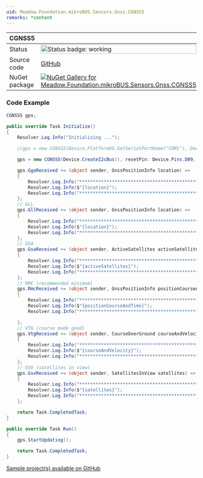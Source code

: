 ```yaml
---
uid: Meadow.Foundation.mikroBUS.Sensors.Gnss.CGNSS5
remarks: *content
---
```


| CGNSS5 | |
|--------|--------|
| Status | <img src="https://img.shields.io/badge/Working-brightgreen" style="width: auto; height: -webkit-fill-available;" alt="Status badge: working" /> |
| Source code | [GitHub](https://github.com/WildernessLabs/Meadow.Foundation.MikroBus/tree/main/Source/CGNSS5) |
| NuGet package | <a href="https://www.nuget.org/packages/Meadow.Foundation.mikroBUS.Sensors.Gnss.CGNSS5/" target="_blank"><img src="https://img.shields.io/nuget/v/Meadow.Foundation.mikroBUS.Sensors.Gnss.CGNSS5.svg?label=Meadow.Foundation.mikroBUS.Sensors.Gnss.CGNSS5" alt="NuGet Gallery for Meadow.Foundation.mikroBUS.Sensors.Gnss.CGNSS5" /></a> |
### Code Example

```csharp
CGNSS5 gps;

public override Task Initialize()
{
    Resolver.Log.Info("Initializing ...");

    //gps = new CGNSS5(Device.PlatformOS.GetSerialPortName("COM1"), Device.Pins.D09, Device.Pins.D11);

    gps = new CGNSS5(Device.CreateI2cBus(), resetPin: Device.Pins.D09, ppsPin: Device.Pins.D11);

    gps.GgaReceived += (object sender, GnssPositionInfo location) =>
    {
        Resolver.Log.Info("*********************************************");
        Resolver.Log.Info($"{location}");
        Resolver.Log.Info("*********************************************");
    };
    // GLL
    gps.GllReceived += (object sender, GnssPositionInfo location) =>
    {
        Resolver.Log.Info("*********************************************");
        Resolver.Log.Info($"{location}");
        Resolver.Log.Info("*********************************************");
    };
    // GSA
    gps.GsaReceived += (object sender, ActiveSatellites activeSatellites) =>
    {
        Resolver.Log.Info("*********************************************");
        Resolver.Log.Info($"{activeSatellites}");
        Resolver.Log.Info("*********************************************");
    };
    // RMC (recommended minimum)
    gps.RmcReceived += (object sender, GnssPositionInfo positionCourseAndTime) =>
    {
        Resolver.Log.Info("*********************************************");
        Resolver.Log.Info($"{positionCourseAndTime}");
        Resolver.Log.Info("*********************************************");

    };
    // VTG (course made good)
    gps.VtgReceived += (object sender, CourseOverGround courseAndVelocity) =>
    {
        Resolver.Log.Info("*********************************************");
        Resolver.Log.Info($"{courseAndVelocity}");
        Resolver.Log.Info("*********************************************");
    };
    // GSV (satellites in view)
    gps.GsvReceived += (object sender, SatellitesInView satellites) =>
    {
        Resolver.Log.Info("*********************************************");
        Resolver.Log.Info($"{satellites}");
        Resolver.Log.Info("*********************************************");
    };

    return Task.CompletedTask;
}

public override Task Run()
{
    gps.StartUpdating();

    return Task.CompletedTask;
}

```

[Sample project(s) available on GitHub](https://github.com/WildernessLabs/Meadow.Foundation.MikroBus/tree/main/Source/CGNSS5/Sample/CGNSS5_Sample)

